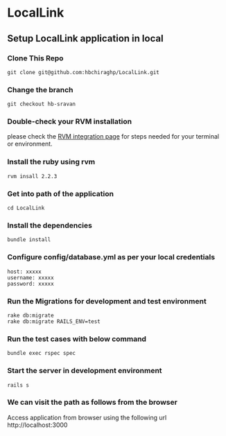 LocalLink
====

## Setup LocalLink application in local

### Clone This Repo

	git clone git@github.com:hbchiraghp/LocalLink.git
 

### Change the branch

	git checkout hb-sravan

### Double-check your RVM installation
please check the [RVM integration page](https://rvm.io/integration) for steps needed for your terminal or environment.

### Install the ruby using rvm

    rvm insall 2.2.3
    
### Get into path of the application

    cd LocalLink

### Install the dependencies

    bundle install

### Configure config/database.yml as per your local credentials

	host: xxxxx
	username: xxxxx
	password: xxxxx

### Run the Migrations for development and test environment

    rake db:migrate
    rake db:migrate RAILS_ENV=test
    
### Run the test cases with below command

	bundle exec rspec spec

### Start the server in development environment
	
	rails s

### We can visit the path as follows from the browser

Access application from browser using the following url http://localhost:3000

